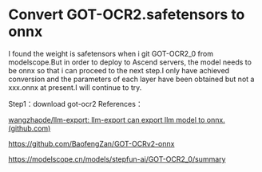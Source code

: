 # Convert GOT-OCR2.safetensors to onnx


I found the weight is safetensors when i git GOT-OCR2_0 from modelscope.But in order to deploy to Ascend servers, the model needs to be onnx so that i can proceed to the next step.I only have achieved conversion and the parameters of each layer have been obtained but not a xxx.onnx at present.I will continue to try.

Step1：download got-ocr2
References：

[wangzhaode/llm-export: llm-export can export llm model to onnx. (github.com)](https://github.com/wangzhaode/llm-export)

https://github.com/BaofengZan/GOT-OCRv2-onnx

https://modelscope.cn/models/stepfun-ai/GOT-OCR2_0/summary

